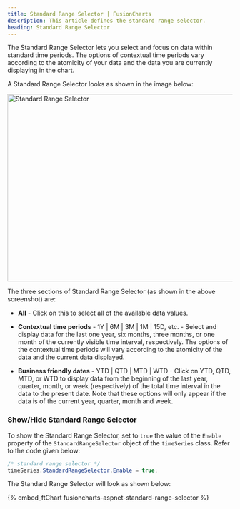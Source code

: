```yaml
---
title: Standard Range Selector | FusionCharts
description: This article defines the standard range selector.
heading: Standard Range Selector
---
```


The Standard Range Selector lets you select and focus on data within standard time periods. The options of contextual time periods vary according to the atomicity of your data and the data you are currently displaying in the chart.

A Standard Range Selector looks as shown in the image below:

<img src="{% site.BASE_URL %}/images/fusiontime-component-standard-range-selector.png" alt="Standard Range Selector" width="700" height="420">

The three sections of Standard Range Selector (as shown in the above screenshot) are:

- **All** - Click on this to select all of the available data values.

- **Contextual time periods** - 1Y | 6M | 3M | 1M | 15D, etc. - Select and display data for the last one year, six months, three months, or one month of the currently visible time interval, respectively. The options of the contextual time periods will vary according to the atomicity of the data and the current data displayed.

- **Business friendly dates** - YTD | QTD | MTD | WTD - Click on YTD, QTD, MTD, or WTD to display data from the beginning of the last year, quarter, month, or week (respectively) of the total time interval in the data to the present date. Note that these options will only appear if the data is of the current year, quarter, month and week.

### Show/Hide Standard Range Selector

To show the Standard Range Selector, set to `true` the value of the `Enable` property of the `StandardRangeSelector` object of the `timeSeries` class. Refer to the code given below:

```csharp
/* standard range selector */
timeSeries.StandardRangeSelector.Enable = true;
```

The Standard Range Selector will look as shown below:

{% embed_ftChart fusioncharts-aspnet-standard-range-selector %}
